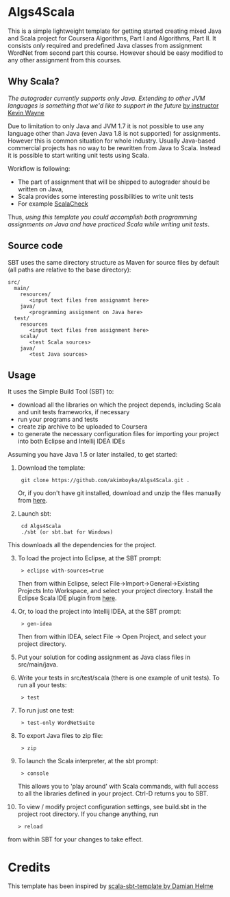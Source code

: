 Algs4Scala
==========

This is a simple lightweight template for getting started creating mixed Java and Scala project for Coursera Algorithms, Part I and Algorithms, Part II. It consists _only_ required and predefined Java classes from assignment WordNet from second part this course. However should be easy modified to any other assignment from this courses.

Why Scala?
----------

_The autograder currently supports only Java. Extending to other JVM languages is something that we'd like to support in the future_
[by instructor Kevin Wayne](https://class.coursera.org/algs4partII-003/forum/thread?thread_id=2)

Due to limitation to only Java and JVM 1.7 it is not possible to use any language other than Java (even Java 1.8 is not supported) for assignments. However this is common situation for whole industry. Usually Java-based commercial projects has no way to be rewritten from Java to Scala. Instead it is possible to start writing unit tests using Scala.

Workflow is following:
* The part of assignment that will be shipped to autograder should be written on Java, 
* Scala provides some interesting possibilities to write unit tests
 * For example [ScalaCheck](http://scalacheck.org/)

Thus, *using this template you could accomplish both programming assignments on Java and have practiced Scala while writing unit tests*.

Source code
-----------

SBT uses the same directory structure as Maven for source files by default (all paths are relative to the base directory):

```
src/
  main/
    resources/
       <input text files from assignamnt here>
    java/
       <programming assignment on Java here>
  test/
    resources
       <input text files from assignment here>
    scala/
       <test Scala sources>
    java/
       <test Java sources>
```

Usage
-----

It uses the Simple Build Tool (SBT) to:

* download all the libraries on which the project depends, including Scala and unit tests frameworks, if necessary
* run your programs and tests
* create zip archive to be uploaded to Coursera
* to generate the necessary configuration files for importing your project into both Eclipse and Intellij IDEA IDEs

Assuming you have Java 1.5 or later installed, to get started:

1. Download the template:

        git clone https://github.com/akimboyko/Algs4Scala.git .
        
     Or, if you don't have git installed, download and unzip the files manually from [here](https://github.com/akimboyko/Algs4Scala/archive/master.zip).
       
2. Launch sbt:

        cd Algs4Scala
        ./sbt (or sbt.bat for Windows)
        
  This downloads all the dependencies for the project.

3. To load the project into Eclipse, at the SBT prompt:

        > eclipse with-sources=true
        
   Then from within Eclipse, select File->Import->General->Existing Projects Into Workspace, and select your project directory. 
   Install the Eclipse Scala IDE plugin from [here](http://scala-ide.org/download/current.html).

4. Or, to load the project into Intellij IDEA, at the SBT prompt:
   
        > gen-idea
        
   Then from within IDEA, select File -> Open Project, and select your project directory.

5. Put your solution for coding assignment as Java class files in src/main/java.

6. Write your tests in src/test/scala (there is one example of unit tests). To run all your tests:

        > test
        
7. To run just one test:

        > test-only WordNetSuite
        
9. To export Java files to zip file:

        > zip

9. To launch the Scala interpreter, at the sbt prompt:

        > console
        
   This allows you to 'play around' with Scala commands, with full access to all the libraries defined in your project. 
   Ctrl-D returns you to SBT.
   
10. To view / modify project configuration settings, see build.sbt in the project root directory. If you change anything, run

        > reload
        
   from within SBT for your changes to take effect.
   
   
Credits
=======

This template has been inspired by [scala-sbt-template by Damian Helme](https://github.com/dph01/scala-sbt-template)
